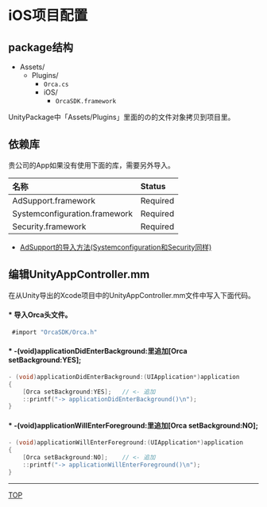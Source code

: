 # iOS项目配置

## package结构
* Assets/
  * Plugins/
    * `Orca.cs`
    * iOS/
      * `OrcaSDK.framework`

UnityPackage中「Assets/Plugins」里面的の的文件对象拷贝到项目里。

## 依赖库

贵公司的App如果没有使用下面的库，需要另外导入。

|名称|Status|
|:--|:--|
|AdSupport.framework|Required|
|Systemconfiguration.framework|Required|
|Security.framework|Required|
* [AdSupport的导入方法(Systemconfiguration和Security同样)](./adsupport/README.md)

## 编辑UnityAppController.mm
在从Unity导出的Xcode项目中的UnityAppController.mm文件中写入下面代码。
#### * 导入Orca头文件。


```objectivec
 #import "OrcaSDK/Orca.h"
```

#### * -(void)applicationDidEnterBackground:里追加[Orca setBackground:YES];

```objectivec
- (void)applicationDidEnterBackground:(UIApplication*)application
{
	[Orca setBackground:YES];	// <- 追加
	::printf("-> applicationDidEnterBackground()\n");
}
```

#### * -(void)applicationWillEnterForeground:里追加[Orca setBackground:NO];
```objectivec
- (void)applicationWillEnterForeground:(UIApplication*)application
{
	[Orca setBackground:NO];	// <- 追加
	::printf("-> applicationWillEnterForeground()\n");
}
```

----

[TOP](/lang/cn/unity/README-float.md)
